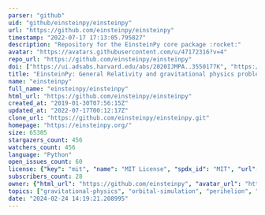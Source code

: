 ```yaml
---
parser: "github"
uid: "github/einsteinpy/einsteinpy"
url: "https://github.com/einsteinpy/einsteinpy"
timestamp: "2022-07-17 17:13:05.795827"
description: "Repository for the EinsteinPy core package :rocket:"
avatar: "https://avatars.githubusercontent.com/u/47172316?v=4"
repo_url: "https://github.com/einsteinpy/einsteinpy"
doi: ["https://ui.adsabs.harvard.edu/abs/2020IJMPA..3550177K", "https://ui.adsabs.harvard.edu/abs/2020arXiv200511288B", "https://ui.adsabs.harvard.edu/abs/2020ascl.soft12026B/abstract"]
title: "EinsteinPy: General Relativity and gravitational physics problems solver"
name: "einsteinpy"
full_name: "einsteinpy/einsteinpy"
html_url: "https://github.com/einsteinpy/einsteinpy"
created_at: "2019-01-30T07:56:15Z"
updated_at: "2022-07-17T00:12:17Z"
clone_url: "https://github.com/einsteinpy/einsteinpy.git"
homepage: "https://einsteinpy.org/"
size: 65305
stargazers_count: 456
watchers_count: 456
language: "Python"
open_issues_count: 60
license: {"key": "mit", "name": "MIT License", "spdx_id": "MIT", "url": "https://api.github.com/licenses/mit", "node_id": "MDc6TGljZW5zZTEz"}
subscribers_count: 28
owner: {"html_url": "https://github.com/einsteinpy", "avatar_url": "https://avatars.githubusercontent.com/u/47172316?v=4", "login": "einsteinpy", "type": "Organization"}
topics: ["gravitational-physics", "orbital-simulation", "perihelion", "space-physics", "general-relativity", "geodesics"]
date: "2024-02-24 14:19:21.208995"
---
```

